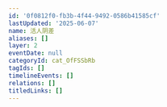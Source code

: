 ```yaml
---
id: '0f0812f0-fb3b-4f44-9492-0586b41585cf'
lastUpdated: '2025-06-07'
name: 活人阴差
aliases: []
layer: 2
eventDate: null
categoryId: cat_OfFSSbRb
tagIds: []
timelineEvents: []
relations: []
titledLinks: []
---
```


